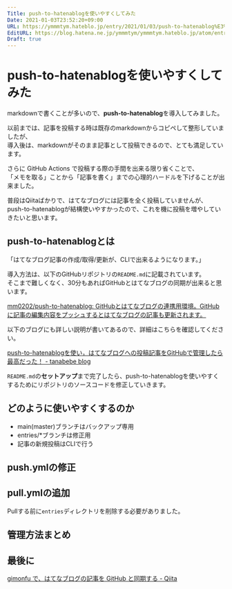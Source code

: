 ```yaml
---
Title: push-to-hatenablogを使いやすくしてみた
Date: 2021-01-03T23:52:20+09:00
URL: https://ymmmtym.hateblo.jp/entry/2021/01/03/push-to-hatenablog%E3%82%92%E4%BD%BF%E3%81%84%E3%82%84%E3%81%99%E3%81%8F%E3%81%97%E3%81%A6%E3%81%BF%E3%81%9F
EditURL: https://blog.hatena.ne.jp/ymmmtym/ymmmtym.hateblo.jp/atom/entry/26006613673835711
Draft: true
---
```


# push-to-hatenablogを使いやすくしてみた

markdownで書くことが多いので、**push-to-hatenablog**を導入してみました。

以前までは、記事を投稿する時は既存のmarkdownからコピペして整形していましたが、  
導入後は、markdownがそのまま記事として投稿できるので、とても満足しています。

さらに GitHub Actions で投稿する際の手間を出来る限り省くことで、  
「メモを取る」ことから「記事を書く」までの心理的ハードルを下げることが出来ました。

普段はQiitaばかりで、はてなブログには記事を全く投稿していませんが、  
push-to-hatenablogが結構使いやすかったので、これを機に投稿を増やしていきたいと思います。

## push-to-hatenablogとは

「はてなブログ記事の作成/取得/更新が、CLIで出来るようになります。」

導入方法は、以下のGitHubリポジトリの`README.md`に記載されています。  
そこまで難しくなく、30分もあればGitHubとはてなブログの同期が出来ると思います。

[mm0202/push-to-hatenablog: GitHubとはてなブログの連携用環境。GitHubに記事の編集内容をプッシュするとはてなブログの記事も更新されます。](https://github.com/mm0202/push-to-hatenablog)

以下のブログにも詳しい説明が書いてあるので、詳細はこちらを確認してください。

[push-to-hatenablogを使い，はてなブログへの投稿記事をGitHubで管理したら最高だった！ - tanabebe blog](https://tanabebe.hatenablog.com/entry/2020/07/06/080000)

`README.md`の**セットアップ**まで完了したら、push-to-hatenablogを使いやすくするためにリポジトリのソースコードを修正していきます。

## どのように使いやすくするのか

- main(master)ブランチはバックアップ専用
- entries/*ブランチは修正用
- 記事の新規投稿はCLIで行う

## push.ymlの修正

## pull.ymlの追加

Pullする前に`entries`ディレクトリを削除する必要がありました。

## 管理方法まとめ

## 最後に

[gimonfu で、はてなブログの記事を GitHub と同期する - Qiita](https://qiita.com/basd4g/items/1a38857f6bafb20f065d)
